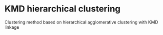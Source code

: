 # KMD hierarchical clustering
Clustering method based on hierarchical agglomerative clustering with KMD linkage
